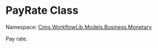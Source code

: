 # PayRate Class 

Namespace: [Cims.WorkflowLib.Models.Business.Monetary](Cims.WorkflowLib.Models.Business.Monetary.md)

Pay rate.
